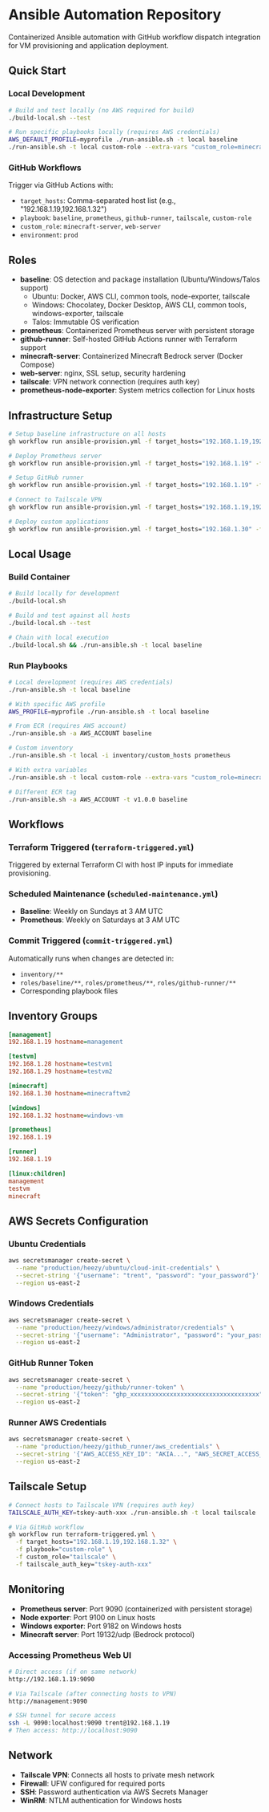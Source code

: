 # Ansible Automation Repository

Containerized Ansible automation with GitHub workflow dispatch integration for VM provisioning and application deployment.

## Quick Start

### Local Development
```bash
# Build and test locally (no AWS required for build)
./build-local.sh --test

# Run specific playbooks locally (requires AWS credentials)
AWS_DEFAULT_PROFILE=myprofile ./run-ansible.sh -t local baseline
./run-ansible.sh -t local custom-role --extra-vars "custom_role=minecraft-server"
```

### GitHub Workflows
Trigger via GitHub Actions with:
- `target_hosts`: Comma-separated host list (e.g., "192.168.1.19,192.168.1.32")
- `playbook`: `baseline`, `prometheus`, `github-runner`, `tailscale`, `custom-role`
- `custom_role`: `minecraft-server`, `web-server`
- `environment`: `prod`

## Roles

- **baseline**: OS detection and package installation (Ubuntu/Windows/Talos support)
  - Ubuntu: Docker, AWS CLI, common tools, node-exporter, tailscale
  - Windows: Chocolatey, Docker Desktop, AWS CLI, common tools, windows-exporter, tailscale
  - Talos: Immutable OS verification
- **prometheus**: Containerized Prometheus server with persistent storage
- **github-runner**: Self-hosted GitHub Actions runner with Terraform support
- **minecraft-server**: Containerized Minecraft Bedrock server (Docker Compose)
- **web-server**: nginx, SSL setup, security hardening
- **tailscale**: VPN network connection (requires auth key)
- **prometheus-node-exporter**: System metrics collection for Linux hosts

## Infrastructure Setup

```bash
# Setup baseline infrastructure on all hosts
gh workflow run ansible-provision.yml -f target_hosts="192.168.1.19,192.168.1.28,192.168.1.29" -f playbook="baseline"

# Deploy Prometheus server
gh workflow run ansible-provision.yml -f target_hosts="192.168.1.19" -f playbook="prometheus"

# Setup GitHub runner
gh workflow run ansible-provision.yml -f target_hosts="192.168.1.19" -f playbook="github-runner"

# Connect to Tailscale VPN
gh workflow run ansible-provision.yml -f target_hosts="192.168.1.19,192.168.1.32" -f playbook="tailscale"

# Deploy custom applications
gh workflow run ansible-provision.yml -f target_hosts="192.168.1.30" -f playbook="custom-role" -f custom_role="minecraft-server"
```

## Local Usage

### Build Container
```bash
# Build locally for development
./build-local.sh

# Build and test against all hosts
./build-local.sh --test

# Chain with local execution
./build-local.sh && ./run-ansible.sh -t local baseline
```

### Run Playbooks
```bash
# Local development (requires AWS credentials)
./run-ansible.sh -t local baseline

# With specific AWS profile
AWS_PROFILE=myprofile ./run-ansible.sh -t local baseline

# From ECR (requires AWS account)
./run-ansible.sh -a AWS_ACCOUNT baseline

# Custom inventory
./run-ansible.sh -t local -i inventory/custom_hosts prometheus

# With extra variables
./run-ansible.sh -t local custom-role --extra-vars "custom_role=minecraft-server"

# Different ECR tag
./run-ansible.sh -a AWS_ACCOUNT -t v1.0.0 baseline
```

## Workflows

### Terraform Triggered (`terraform-triggered.yml`)
Triggered by external Terraform CI with host IP inputs for immediate provisioning.

### Scheduled Maintenance (`scheduled-maintenance.yml`)
- **Baseline**: Weekly on Sundays at 3 AM UTC
- **Prometheus**: Weekly on Saturdays at 3 AM UTC

### Commit Triggered (`commit-triggered.yml`)
Automatically runs when changes are detected in:
- `inventory/**`
- `roles/baseline/**`, `roles/prometheus/**`, `roles/github-runner/**`
- Corresponding playbook files

## Inventory Groups

```ini
[management]
192.168.1.19 hostname=management

[testvm]
192.168.1.28 hostname=testvm1
192.168.1.29 hostname=testvm2

[minecraft]
192.168.1.30 hostname=minecraftvm2

[windows]
192.168.1.32 hostname=windows-vm

[prometheus]
192.168.1.19

[runner]
192.168.1.19

[linux:children]
management
testvm
minecraft
```

## AWS Secrets Configuration

### Ubuntu Credentials
```bash
aws secretsmanager create-secret \
  --name "production/heezy/ubuntu/cloud-init-credentials" \
  --secret-string '{"username": "trent", "password": "your_password"}' \
  --region us-east-2
```

### Windows Credentials
```bash
aws secretsmanager create-secret \
  --name "production/heezy/windows/administrator/credentials" \
  --secret-string '{"username": "Administrator", "password": "your_password"}' \
  --region us-east-2
```

### GitHub Runner Token
```bash
aws secretsmanager create-secret \
  --name "production/heezy/github/runner-token" \
  --secret-string '{"token": "ghp_xxxxxxxxxxxxxxxxxxxxxxxxxxxxxxxxxxxx"}' \
  --region us-east-2
```

### Runner AWS Credentials
```bash
aws secretsmanager create-secret \
  --name "production/heezy/github_runner/aws_credentials" \
  --secret-string '{"AWS_ACCESS_KEY_ID": "AKIA...", "AWS_SECRET_ACCESS_KEY": "xxx..."}' \
  --region us-east-2
```

## Tailscale Setup

```bash
# Connect hosts to Tailscale VPN (requires auth key)
TAILSCALE_AUTH_KEY=tskey-auth-xxx ./run-ansible.sh -t local tailscale

# Via GitHub workflow
gh workflow run terraform-triggered.yml \
  -f target_hosts="192.168.1.19,192.168.1.32" \
  -f playbook="custom-role" \
  -f custom_role="tailscale" \
  -f tailscale_auth_key="tskey-auth-xxx"
```

## Monitoring

- **Prometheus server**: Port 9090 (containerized with persistent storage)
- **Node exporter**: Port 9100 on Linux hosts
- **Windows exporter**: Port 9182 on Windows hosts
- **Minecraft server**: Port 19132/udp (Bedrock protocol)

### Accessing Prometheus Web UI

```bash
# Direct access (if on same network)
http://192.168.1.19:9090

# Via Tailscale (after connecting hosts to VPN)
http://management:9090

# SSH tunnel for secure access
ssh -L 9090:localhost:9090 trent@192.168.1.19
# Then access: http://localhost:9090
```

## Network

- **Tailscale VPN**: Connects all hosts to private mesh network
- **Firewall**: UFW configured for required ports
- **SSH**: Password authentication via AWS Secrets Manager
- **WinRM**: NTLM authentication for Windows hosts
